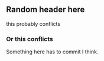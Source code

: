## Random header here
this probably conflicts

### Or this conflicts

Something here has to commit I think.
